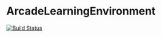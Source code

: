 # ArcadeLearningEnvironment

[![Build Status](https://travis-ci.org/nowozin/ArcadeLearningEnvironment.jl.svg?branch=master)](https://travis-ci.org/nowozin/ArcadeLearningEnvironment.jl)
